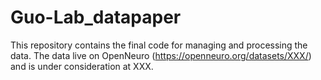 # Guo-Lab_datapaper
This repository contains the final code for managing and processing the data. The data live on OpenNeuro (https://openneuro.org/datasets/XXX/) and is under consideration at XXX.
